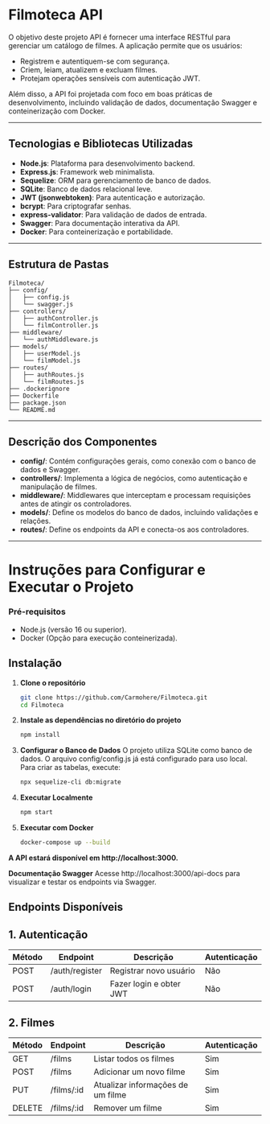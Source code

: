 # **Filmoteca API**

O objetivo deste projeto API é fornecer uma interface RESTful para gerenciar um catálogo de filmes. A aplicação permite que os usuários:
- Registrem e autentiquem-se com segurança.
- Criem, leiam, atualizem e excluam filmes.
- Protejam operações sensíveis com autenticação JWT.

Além disso, a API foi projetada com foco em boas práticas de desenvolvimento, incluindo validação de dados, documentação Swagger e conteinerização com Docker.

---

## **Tecnologias e Bibliotecas Utilizadas**
- **Node.js**: Plataforma para desenvolvimento backend.
- **Express.js**: Framework web minimalista.
- **Sequelize**: ORM para gerenciamento de banco de dados.
- **SQLite**: Banco de dados relacional leve.
- **JWT (jsonwebtoken)**: Para autenticação e autorização.
- **bcrypt**: Para criptografar senhas.
- **express-validator**: Para validação de dados de entrada.
- **Swagger**: Para documentação interativa da API.
- **Docker**: Para conteinerização e portabilidade.

---

## **Estrutura de Pastas**

```plaintext
Filmoteca/
├── config/
│   ├── config.js
│   └── swagger.js
├── controllers/
│   ├── authController.js
│   └── filmController.js
├── middleware/
│   └── authMiddleware.js
├── models/
│   ├── userModel.js
│   └── filmModel.js
├── routes/
│   ├── authRoutes.js
│   └── filmRoutes.js
├── .dockerignore
├── Dockerfile
├── package.json
└── README.md
```
---
## Descrição dos Componentes

- **config/**: Contém configurações gerais, como conexão com o banco de dados e Swagger.
- **controllers/**: Implementa a lógica de negócios, como autenticação e manipulação de filmes.
- **middleware/**: Middlewares que interceptam e processam requisições antes de atingir os controladores.
- **models/**: Define os modelos do banco de dados, incluindo validações e relações.
- **routes/**: Define os endpoints da API e conecta-os aos controladores.
---
# Instruções para Configurar e Executar o Projeto

### Pré-requisitos
- Node.js (versão 16 ou superior).
- Docker (Opção para execução conteinerizada).

## Instalação
1. **Clone o repositório**

   ```bash
   git clone https://github.com/Carmohere/Filmoteca.git
   cd Filmoteca
   ```

2. **Instale as dependências no diretório do projeto**

	```bash
	npm install
	```

3. **Configurar o Banco de Dados**
    O projeto utiliza SQLite como banco de dados. O arquivo config/config.js já está configurado para uso local. Para criar as tabelas, execute:
    ``` bash
    npx sequelize-cli db:migrate
    ```

4. **Executar Localmente**
    ``` bash
    npm start
    ```
5. **Executar com Docker**
     ```bash
    docker-compose up --build
      ```

**A API estará disponível em http://localhost:3000.**

**Documentação Swagger**
Acesse http://localhost:3000/api-docs para visualizar e testar os endpoints via Swagger.

## Endpoints Disponíveis
## 1. **Autenticação**

| Método | Endpoint            | Descrição                         | Autenticação |
|--------|---------------------|-----------------------------------|--------------|
| POST   | /auth/register       | Registrar novo usuário            | Não          |
| POST   | /auth/login          | Fazer login e obter JWT           | Não          |

## 2. **Filmes**

| Método | Endpoint            | Descrição                             | Autenticação |
|--------|---------------------|---------------------------------------|--------------|
| GET    | /films              | Listar todos os filmes                | Sim          |
| POST   | /films              | Adicionar um novo filme               | Sim          |
| PUT    | /films/:id          | Atualizar informações de um filme     | Sim          |
| DELETE | /films/:id          | Remover um filme                      | Sim          |

